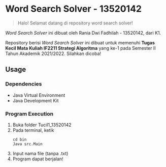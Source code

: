 # Word Search Solver - 13520142
> Halo! Selamat datang di repository word search solver!

*Word Search Solver* ini dibuat oleh Rania Dwi Fadhilah - 13520142, dari K1.

Repository berisi *Word Search Solver* ini dibuat untuk memenuhi **Tugas Kecil Mata Kuliah IF2211 Strategi Algoritma** yang ke-1 pada Semester II Tahun Akademik 2021/2022. Silahkan dicoba!

## Usage

### Dependencies
- Java Virtual Environment
- Java Development Kit

### Program Execution
1. Buka folder Tucil1_13520142
2. Pada terminal, ketik
   ```
   cd bin
   Java src.Main
   ```
3. Input nama file (tanpa .txt)
4. Program dapat berjalan!